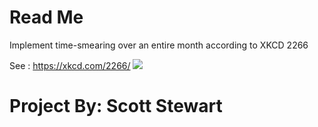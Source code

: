# Read Me
 Implement time-smearing over an entire month according to XKCD 2266
 
 See : https://xkcd.com/2266/
 ![](https://imgs.xkcd.com/comics/leap_smearing.png)
# Project By: Scott Stewart
